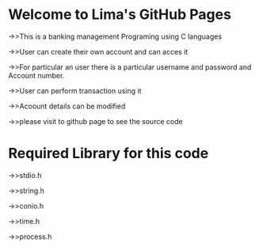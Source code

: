 <h1>Welcome to  Lima's GitHub Pages</h1>

->>This is a banking management Programing using C languages

->>User can create their own account and can acces it

->>For particular an user there is a particular username and password and Account number.

->>User can perform transaction using it

->>Acoount details can be modified

->>please visit to github page to see the source code

<h1>Required Library for this code</h1>

->>stdio.h

->>string.h

->>conio.h

->>time.h

->>process.h

